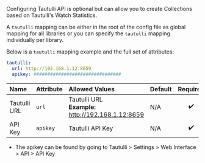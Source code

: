 Configuring Tautulli API is optional but can allow you to create Collections based on Tautulli's Watch Statistics.

A `tautulli` mapping can be either in the root of the config file as global mapping for all libraries or you can specify the `tautulli` mapping individually per library.

Below is a `tautulli` mapping example and the full set of attributes:
```yaml
tautulli:
  url: http://192.168.1.12:8659
  apikey: ################################
```

| Name | Attribute | Allowed Values | Default | Required |
| :-- | :-- | :-- | :-- | :--: |
| Tautulli URL | `url` | Tautulli URL<br><strong>Example:</strong> http://192.168.1.12:8659 | N/A | :heavy_check_mark: |
| API Key | `apikey` | Tautulli API Key | N/A | :heavy_check_mark: |

* The apikey can be found by going to Tautulli > Settings > Web Interface > API > API Key